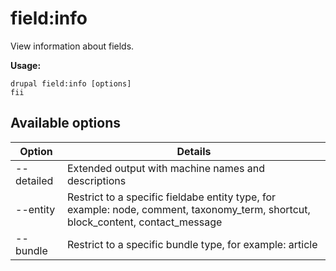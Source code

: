 # field:info
View information about fields.

**Usage:**
```
drupal field:info [options]
fii
```

## Available options
Option | Details
-------|-------------
--detailed | Extended output with machine names and descriptions
--entity | Restrict to a specific fieldabe entity type, for example: node, comment, taxonomy_term, shortcut, block_content, contact_message
--bundle | Restrict to a specific bundle type, for example: article
